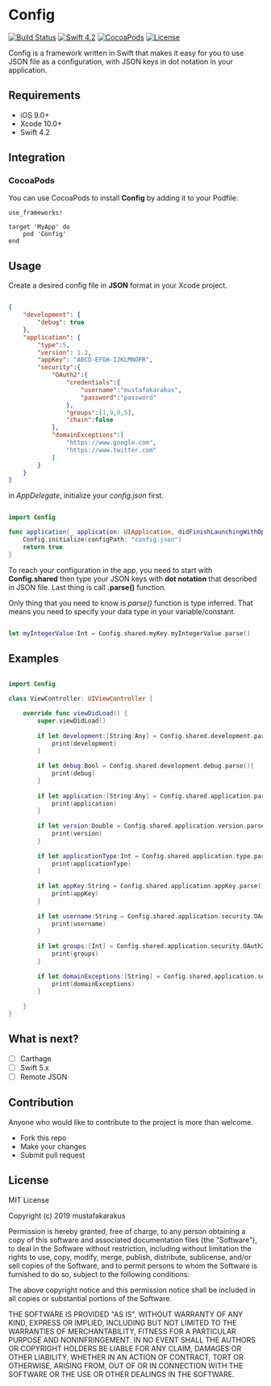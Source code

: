 # Config

[![Build Status](https://travis-ci.org/mustafakarakus/Config.svg?branch=master)](https://travis-ci.org/mustafakarakus/Config)
[![Swift 4.2](https://img.shields.io/badge/Swift-4.2-orange.svg?style=flat)](https://developer.apple.com/swift/)
[![CocoaPods](https://img.shields.io/cocoapods/v/Config.svg)](https://cocoapods.org/pods/Config)
[![License](https://img.shields.io/badge/license-MIT-blue.svg?style=flat)](LICENSE)

  Config is a framework written in Swift that makes it easy for you to use JSON file as a configuration, with JSON keys in dot notation in your application.

## Requirements

* iOS 9.0+
* Xcode 10.0+
* Swift 4.2

## Integration

### CocoaPods

You can use CocoaPods to install **Config** by adding it to your Podfile:

```Pod
use_frameworks!

target 'MyApp' do
    pod 'Config'
end
```

## Usage

Create a desired config file in **JSON** format in your Xcode project. 

```JSON

{
    "development": {
        "debug": true
    },
    "application": {
        "type":5,
        "version": 1.2,
        "appKey": "ABCD-EFGH-IJKLMNOPR",
        "security":{
            "OAuth2":{
                "credentials":{
                    "username":"mustafakarakus",
                    "password":"password"
                },
                "groups":[1,9,0,5],
                "chain":false
            },
            "domainExceptions":[
                "https://www.google.com",
                "https://www.twitter.com"
            ]
        }
    }
}

```

in *AppDelegate*, initialize your *config.json* first.

```swift

import Config

func application(_ application: UIApplication, didFinishLaunchingWithOptions launchOptions: [UIApplication.LaunchOptionsKey: Any]?) -> Bool {
    Config.initialize(configPath: "config.json")
    return true
}

```

To reach your configuration in the app, you need to start with **Config.shared** then type your JSON keys with **dot notation** that described in JSON file. Last thing is call **.parse()** function.

Only thing that you need to know is *parse()* function is type inferred. That means you need to specify your data type in your variable/constant.

```swift 

let myIntegerValue:Int = Config.shared.myKey.myIntegerValue.parse()

```

## Examples

```swift

import Config

class ViewController: UIViewController {

    override func viewDidLoad() {
        super.viewDidLoad()
        
        if let development:[String:Any] = Config.shared.development.parse(){
            print(development)
        }
        
        if let debug:Bool = Config.shared.development.debug.parse(){
            print(debug)
        }
        
        if let application:[String:Any] = Config.shared.application.parse(){
            print(application)
        }
        
        if let version:Double = Config.shared.application.version.parse(){
            print(version)
        }
        
        if let applicationType:Int = Config.shared.application.type.parse(){
            print(applicationType)
        }
        
        if let appKey:String = Config.shared.application.appKey.parse(){
            print(appKey)
        }
        
        if let username:String = Config.shared.application.security.OAuth2.credentials.username.parse(){
            print(username)
        }
        
        if let groups:[Int] = Config.shared.application.security.OAuth2.groups.parse(){
            print(groups)
        }
        
        if let domainExceptions:[String] = Config.shared.application.security.domainExceptions.parse(){
            print(domainExceptions)
        }
        
    }
}


```

## What is next?

- [ ] Carthage
- [ ] Swift 5.x 
- [ ] Remote JSON 

## Contribution

Anyone who would like to contribute to the project is more than welcome.

* Fork this repo
* Make your changes
* Submit pull request


## License

MIT License

Copyright (c) 2019 mustafakarakus

Permission is hereby granted, free of charge, to any person obtaining a copy
of this software and associated documentation files (the "Software"), to deal
in the Software without restriction, including without limitation the rights
to use, copy, modify, merge, publish, distribute, sublicense, and/or sell
copies of the Software, and to permit persons to whom the Software is
furnished to do so, subject to the following conditions:

The above copyright notice and this permission notice shall be included in all
copies or substantial portions of the Software.

THE SOFTWARE IS PROVIDED "AS IS", WITHOUT WARRANTY OF ANY KIND, EXPRESS OR
IMPLIED, INCLUDING BUT NOT LIMITED TO THE WARRANTIES OF MERCHANTABILITY,
FITNESS FOR A PARTICULAR PURPOSE AND NONINFRINGEMENT. IN NO EVENT SHALL THE
AUTHORS OR COPYRIGHT HOLDERS BE LIABLE FOR ANY CLAIM, DAMAGES OR OTHER
LIABILITY, WHETHER IN AN ACTION OF CONTRACT, TORT OR OTHERWISE, ARISING FROM,
OUT OF OR IN CONNECTION WITH THE SOFTWARE OR THE USE OR OTHER DEALINGS IN THE
SOFTWARE.